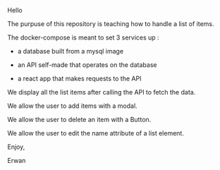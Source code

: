 Hello


The purpuse of this repository is teaching how to handle a list of items.

The docker-compose is meant to set 3 services up : 

- a database built from a mysql image

- an API self-made that operates on the database

- a react app that makes requests to the API


We display all the list items after calling the API to fetch the data.

We allow the user to add items with a modal.

We allow the user to delete an item with a Button.

We allow the user to edit the name attribute of a list element.


Enjoy,

Erwan
